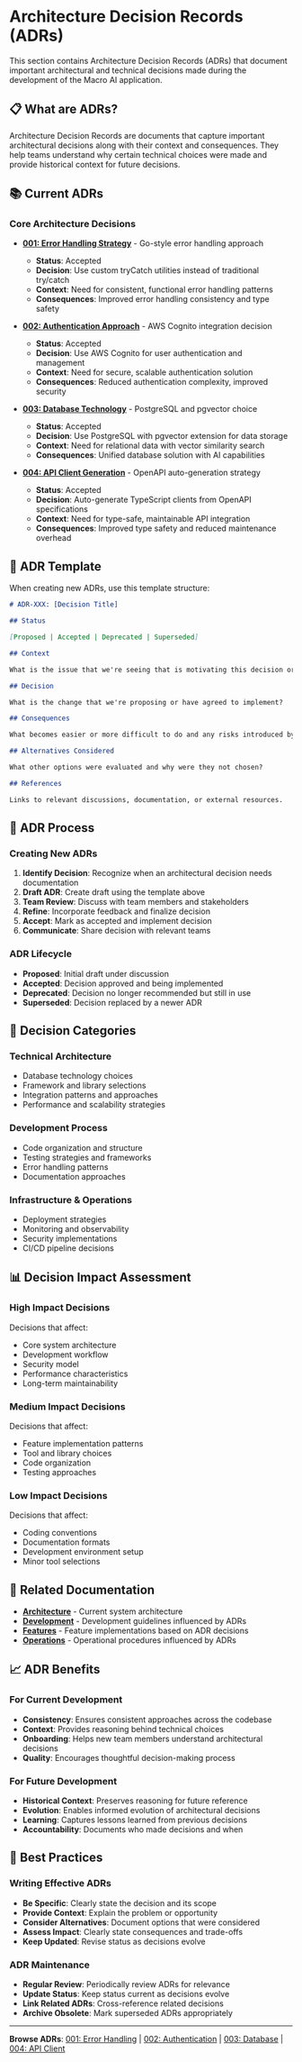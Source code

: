 # Architecture Decision Records (ADRs)

This section contains Architecture Decision Records (ADRs) that document important architectural and technical decisions made during the development of the Macro AI application.

## 📋 What are ADRs?

Architecture Decision Records are documents that capture important architectural decisions along with their context and consequences. They help teams understand why certain technical choices were made and provide historical context for future decisions.

## 📚 Current ADRs

### Core Architecture Decisions

- **[001: Error Handling Strategy](./001-error-handling-strategy.md)** - Go-style error handling approach

  - **Status**: Accepted
  - **Decision**: Use custom tryCatch utilities instead of traditional try/catch
  - **Context**: Need for consistent, functional error handling patterns
  - **Consequences**: Improved error handling consistency and type safety

- **[002: Authentication Approach](./002-authentication-approach.md)** - AWS Cognito integration decision

  - **Status**: Accepted
  - **Decision**: Use AWS Cognito for user authentication and management
  - **Context**: Need for secure, scalable authentication solution
  - **Consequences**: Reduced authentication complexity, improved security

- **[003: Database Technology](./003-database-technology.md)** - PostgreSQL and pgvector choice

  - **Status**: Accepted
  - **Decision**: Use PostgreSQL with pgvector extension for data storage
  - **Context**: Need for relational data with vector similarity search
  - **Consequences**: Unified database solution with AI capabilities

- **[004: API Client Generation](./004-api-client-generation.md)** - OpenAPI auto-generation strategy
  - **Status**: Accepted
  - **Decision**: Auto-generate TypeScript clients from OpenAPI specifications
  - **Context**: Need for type-safe, maintainable API integration
  - **Consequences**: Improved type safety and reduced maintenance overhead

## 📝 ADR Template

When creating new ADRs, use this template structure:

```markdown
# ADR-XXX: [Decision Title]

## Status

[Proposed | Accepted | Deprecated | Superseded]

## Context

What is the issue that we're seeing that is motivating this decision or change?

## Decision

What is the change that we're proposing or have agreed to implement?

## Consequences

What becomes easier or more difficult to do and any risks introduced by this change?

## Alternatives Considered

What other options were evaluated and why were they not chosen?

## References

Links to relevant discussions, documentation, or external resources.
```

## 🔄 ADR Process

### Creating New ADRs

1. **Identify Decision**: Recognize when an architectural decision needs documentation
2. **Draft ADR**: Create draft using the template above
3. **Team Review**: Discuss with team members and stakeholders
4. **Refine**: Incorporate feedback and finalize decision
5. **Accept**: Mark as accepted and implement decision
6. **Communicate**: Share decision with relevant teams

### ADR Lifecycle

- **Proposed**: Initial draft under discussion
- **Accepted**: Decision approved and being implemented
- **Deprecated**: Decision no longer recommended but still in use
- **Superseded**: Decision replaced by a newer ADR

## 🎯 Decision Categories

### Technical Architecture

- Database technology choices
- Framework and library selections
- Integration patterns and approaches
- Performance and scalability strategies

### Development Process

- Code organization and structure
- Testing strategies and frameworks
- Error handling patterns
- Documentation approaches

### Infrastructure & Operations

- Deployment strategies
- Monitoring and observability
- Security implementations
- CI/CD pipeline decisions

## 📊 Decision Impact Assessment

### High Impact Decisions

Decisions that affect:

- Core system architecture
- Development workflow
- Security model
- Performance characteristics
- Long-term maintainability

### Medium Impact Decisions

Decisions that affect:

- Feature implementation patterns
- Tool and library choices
- Code organization
- Testing approaches

### Low Impact Decisions

Decisions that affect:

- Coding conventions
- Documentation formats
- Development environment setup
- Minor tool selections

## 🔗 Related Documentation

- **[Architecture](../architecture/README.md)** - Current system architecture
- **[Development](../development/README.md)** - Development guidelines influenced by ADRs
- **[Features](../features/README.md)** - Feature implementations based on ADR decisions
- **[Operations](../operations/README.md)** - Operational procedures influenced by ADRs

## 📈 ADR Benefits

### For Current Development

- **Consistency**: Ensures consistent approaches across the codebase
- **Context**: Provides reasoning behind technical choices
- **Onboarding**: Helps new team members understand architectural decisions
- **Quality**: Encourages thoughtful decision-making process

### For Future Development

- **Historical Context**: Preserves reasoning for future reference
- **Evolution**: Enables informed evolution of architectural decisions
- **Learning**: Captures lessons learned from previous decisions
- **Accountability**: Documents who made decisions and when

## 🎯 Best Practices

### Writing Effective ADRs

- **Be Specific**: Clearly state the decision and its scope
- **Provide Context**: Explain the problem or opportunity
- **Consider Alternatives**: Document options that were considered
- **Assess Impact**: Clearly state consequences and trade-offs
- **Keep Updated**: Revise status as decisions evolve

### ADR Maintenance

- **Regular Review**: Periodically review ADRs for relevance
- **Update Status**: Keep status current as decisions evolve
- **Link Related ADRs**: Cross-reference related decisions
- **Archive Obsolete**: Mark superseded ADRs appropriately

---

**Browse ADRs**: [001: Error Handling](./001-error-handling-strategy.md) | [002: Authentication](./002-authentication-approach.md) | [003: Database](./003-database-technology.md) | [004: API Client](./004-api-client-generation.md)
